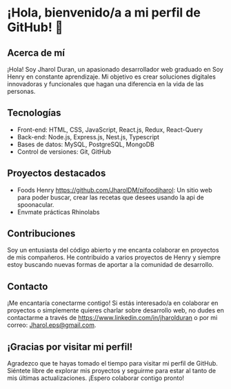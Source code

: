 # ¡Hola, bienvenido/a a mi perfil de GitHub! 👋

## Acerca de mí
¡Hola! Soy Jharol Duran, un apasionado desarrollador web graduado en Soy Henry en constante aprendizaje. Mi objetivo es crear soluciones digitales innovadoras y funcionales que hagan una diferencia en la vida de las personas.

## Tecnologías
- Front-end: HTML, CSS, JavaScript, React.js, Redux, React-Query
- Back-end: Node.js, Express.js, Nest.js, Typescript
- Bases de datos: MySQL, PostgreSQL, MongoDB
- Control de versiones: Git, GitHub

## Proyectos destacados
- Foods Henry https://github.com/JharolDM/pifoodjharol: Un sitio web para poder buscar, crear las recetas que desees usando la api de spoonacular.
- Envmate prácticas Rhinolabs 

## Contribuciones
Soy un entusiasta del código abierto y me encanta colaborar en proyectos de mis compañeros. He contribuido a varios proyectos de Henry y siempre estoy buscando nuevas formas de aportar a la comunidad de desarrollo.

## Contacto
¡Me encantaría conectarme contigo! Si estás interesado/a en colaborar en proyectos o simplemente quieres charlar sobre desarrollo web, no dudes en contactarme a través de https://www.linkedin.com/in/jharolduran o por mi correo: Jharol.eps@gmail.com.

## ¡Gracias por visitar mi perfil!
Agradezco que te hayas tomado el tiempo para visitar mi perfil de GitHub. Siéntete libre de explorar mis proyectos y seguirme para estar al tanto de mis últimas actualizaciones. ¡Espero colaborar contigo pronto!
